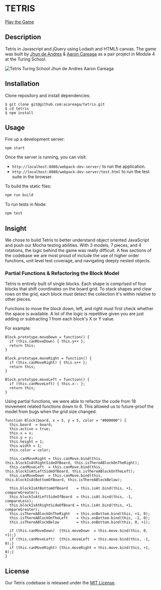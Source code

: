 # TETRIS

[Play the Game](https://acareaga.github.io/tetris/)

## Description

Tetris in Javascript and jQuery using Lodash and HTML5 canvas. The game was built by [Jhun de Andres](https://twitter.com/joshuajhun) & [Aaron Careaga](https://twitter.com/aaroncareaga) as a pair project in Module 4 at the Turing School.

![Tetris Turing School Jhun de Andres Aaron Careaga](http://www.aaroncareaga.com/wp-content/uploads/2016/02/Screen-Shot-2016-02-19-at-8.42.24-PM.png)

## Installation

Clone repository and install dependencies:

```
$ git clone git@github.com:acareaga/tetris.git
$ cd tetris
$ npm install
```

## Usage

Fire up a development server:

```
npm start
```

Once the server is running, you can visit:

* `http://localhost:8080/webpack-dev-server/` to run the application.
* `http://localhost:8080/webpack-dev-server/test.html` to run the test suite in the browser.

To build the static files:

```js
npm run build
```


To run tests in Node:

```js
npm test
```

## Insight


We chose to build Tetris to better understand object oriented JavaScript and push our Mocha testing abilities. With 3 models, 7 pieces, and 4 rotations, the logic behind the game was really difficult. A few sections of the codebase we are most proud of include the use of higher order functions, unit level test coverage, and navigating deeply nested objects.

### Partial Functions & Refactoring the Block Model

Tetris is entirely built of single blocks. Each shape is comprised of four blocks that shift coordinates on the board grid. To stack shapes and clear rows on the grid, each block must detect the collection it's within relative to other pieces. 

Functions to move the block down, left, and right must first check whether the space is available. A lot of the logic is repetitive given you are just adding or subtracting 1 from each block's X or Y value. 

For example:

```
Block.prototype.moveDown = function() {
  if (this.canMoveDown) { this.y++ };
  return this;
}
  
Block.prototype.moveRight = function() {
  if (this.canMoveRight) { this.x++ };
  return this;
}
  
Block.prototype.moveLeft = function() {
  if (this.canMoveLeft) { this.x-- };
  return this;
}
```

Using partial functions, we were able to refactor the code from 18 movement related functions down to 6. This allowed us to future-proof the model from bugs when the grid size changed.


```
function Block(board, x = 5, y = 5, color = "#000000") {
  this.board  = board;
  this.active = true;
  this.x = x;
  this.y = y;
  this.height = 1;
  this.width = 1;
  this.color = color;

  this.canMoveRight = this.canMove.bind(this, this.blockIsAtRightSideOfBoard, this.isThereABlockOnTheRight);
  this.canMoveLeft  = this.canMove.bind(this, this.blockIsAtLeftSideOfBoard, this.isThereABlockOnTheLeft);
  this.canMoveDown  = this.canMove.bind(this, this.blockIsAtBottomOfBoard, this.isThereABlockBelow);

  this.blockIsAtBottomOfBoard    = this.isAt.bind(this, +1, compareGreater);
  this.blockIsAtLeftSideOfBoard  = this.isAt.bind(this, -1, compareLess);
  this.blockIsAtRightSideOfBoard = this.isAt.bind(this, +1, compareGreater);
  this.isThereABlockOnTheRight   = this.onBottom.bind(this, +1, 0);
  this.isThereABlockOnTheLeft    = this.onBottom.bind(this, -1, 0);
  this.isThereABlockBelow        = this.onBottom.bind(this, 0, +1);

  if (this.canMoveDown)  {this.moveDown  = this.move.bind(this, 0, +1);}
  if (this.canMoveLeft)  {this.moveLeft  = this.move.bind(this, -1, 0);}
  if (this.canMoveRight) {this.moveRight = this.move.bind(this, +1, 0);}
}
```


## License

Our Tetris codebase is released under the [MIT License](http://www.opensource.org/licenses/MIT).
